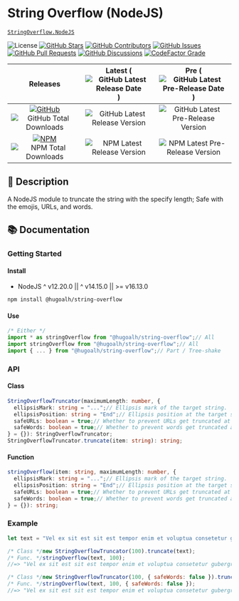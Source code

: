 # String Overflow (NodeJS)

[`StringOverflow.NodeJS`](https://github.com/hugoalh-studio/string-overflow-nodejs)

![License](https://img.shields.io/static/v1?label=License&message=MIT&style=flat-square "License")
[![GitHub Stars](https://img.shields.io/github/stars/hugoalh-studio/string-overflow-nodejs?label=Stars&logo=github&logoColor=ffffff&style=flat-square "GitHub Stars")](https://github.com/hugoalh-studio/string-overflow-nodejs/stargazers)
[![GitHub Contributors](https://img.shields.io/github/contributors/hugoalh-studio/string-overflow-nodejs?label=Contributors&logo=github&logoColor=ffffff&style=flat-square "GitHub Contributors")](https://github.com/hugoalh-studio/string-overflow-nodejs/graphs/contributors)
[![GitHub Issues](https://img.shields.io/github/issues-raw/hugoalh-studio/string-overflow-nodejs?label=Issues&logo=github&logoColor=ffffff&style=flat-square "GitHub Issues")](https://github.com/hugoalh-studio/string-overflow-nodejs/issues)
[![GitHub Pull Requests](https://img.shields.io/github/issues-pr-raw/hugoalh-studio/string-overflow-nodejs?label=Pull%20Requests&logo=github&logoColor=ffffff&style=flat-square "GitHub Pull Requests")](https://github.com/hugoalh-studio/string-overflow-nodejs/pulls)
[![GitHub Discussions](https://img.shields.io/github/discussions/hugoalh-studio/string-overflow-nodejs?label=Discussions&logo=github&logoColor=ffffff&style=flat-square "GitHub Discussions")](https://github.com/hugoalh-studio/string-overflow-nodejs/discussions)
[![CodeFactor Grade](https://img.shields.io/codefactor/grade/github/hugoalh-studio/string-overflow-nodejs?label=Grade&logo=codefactor&logoColor=ffffff&style=flat-square "CodeFactor Grade")](https://www.codefactor.io/repository/github/hugoalh-studio/string-overflow-nodejs)

| **Releases** | **Latest** (![GitHub Latest Release Date](https://img.shields.io/github/release-date/hugoalh-studio/string-overflow-nodejs?label=&style=flat-square "GitHub Latest Release Date")) | **Pre** (![GitHub Latest Pre-Release Date](https://img.shields.io/github/release-date-pre/hugoalh-studio/string-overflow-nodejs?label=&style=flat-square "GitHub Latest Pre-Release Date")) |
|:-:|:-:|:-:|
| [![GitHub](https://img.shields.io/badge/GitHub-181717?logo=github&logoColor=ffffff&style=flat-square "GitHub")](https://github.com/hugoalh-studio/string-overflow-nodejs/releases) ![GitHub Total Downloads](https://img.shields.io/github/downloads/hugoalh-studio/string-overflow-nodejs/total?label=&style=flat-square "GitHub Total Downloads") | ![GitHub Latest Release Version](https://img.shields.io/github/release/hugoalh-studio/string-overflow-nodejs?sort=semver&label=&style=flat-square "GitHub Latest Release Version") | ![GitHub Latest Pre-Release Version](https://img.shields.io/github/release/hugoalh-studio/string-overflow-nodejs?include_prereleases&sort=semver&label=&style=flat-square "GitHub Latest Pre-Release Version") |
| [![NPM](https://img.shields.io/badge/NPM-CB3837?logo=npm&logoColor=ffffff&style=flat-square "NPM")](https://www.npmjs.com/package/@hugoalh/string-overflow) ![NPM Total Downloads](https://img.shields.io/npm/dt/@hugoalh/string-overflow?label=&style=flat-square "NPM Total Downloads") | ![NPM Latest Release Version](https://img.shields.io/npm/v/@hugoalh/string-overflow/latest?label=&style=flat-square "NPM Latest Release Version") | ![NPM Latest Pre-Release Version](https://img.shields.io/npm/v/@hugoalh/string-overflow/pre?label=&style=flat-square "NPM Latest Pre-Release Version") |

## 📝 Description

A NodeJS module to truncate the string with the specify length; Safe with the emojis, URLs, and words.

## 📚 Documentation

### Getting Started

#### Install

- NodeJS ^ v12.20.0 || ^ v14.15.0 || >= v16.13.0

```sh
npm install @hugoalh/string-overflow
```

#### Use

```js
/* Either */
import * as stringOverflow from "@hugoalh/string-overflow";// All
import stringOverflow from "@hugoalh/string-overflow";// All
import { ... } from "@hugoalh/string-overflow";// Part / Tree-shake
```

### API

#### Class

```ts
StringOverflowTruncator(maximumLength: number, {
  ellipsisMark: string = "...";// Ellipsis mark of the target string.
  ellipsisPosition: string = "End";// Ellipsis position at the target string (Selection: Start, Middle, End).
  safeURLs: boolean = true;// Whether to prevent URLs get truncated at the target string thus cause issues.
  safeWords: boolean = true;// Whether to prevent words get truncated at the target string.
} = {}): StringOverflowTruncator;
StringOverflowTruncator.truncate(item: string): string;
```

#### Function

```ts
stringOverflow(item: string, maximumLength: number, {
  ellipsisMark: string = "...";// Ellipsis mark of the target string.
  ellipsisPosition: string = "End";// Ellipsis position at the target string (Selection: Start, Middle, End).
  safeURLs: boolean = true;// Whether to prevent URLs get truncated at the target string thus cause issues.
  safeWords: boolean = true;// Whether to prevent words get truncated at the target string.
} = {}): string;
```

### Example

```js
let text = "Vel ex sit est sit est tempor enim et voluptua consetetur gubergren gubergren ut. Amet dolores sit. Duo iriure vel dolore illum diam. Ea vero diam diam tincidunt molestie elitr te sed nisl ut vulputate tincidunt accusam sit sed. Amet sea dolore rebum amet accusam labore dolor no sadipscing labore. Sit erat sit sed voluptua tempor sit ea dolor et.";

/* Class */new StringOverflowTruncator(100).truncate(text);
/* Func. */stringOverflow(text, 100);
//=> "Vel ex sit est sit est tempor enim et voluptua consetetur gubergren gubergren ut. Amet dolores ..."

/* Class */new StringOverflowTruncator(100, { safeWords: false }).truncate(text);
/* Func. */stringOverflow(text, 100, { safeWords: false });
//=> "Vel ex sit est sit est tempor enim et voluptua consetetur gubergren gubergren ut. Amet dolores si..."
```
